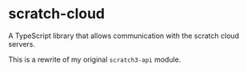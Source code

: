# scratch-cloud

A TypeScript library that allows communication with the scratch cloud servers.

This is a rewrite of my original `scratch3-api` module.
